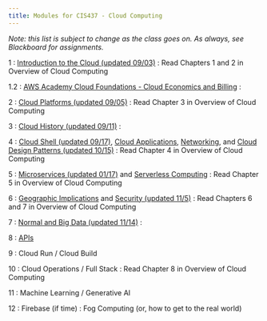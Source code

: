 ```yaml
---
title: Modules for CIS437 - Cloud Computing
---
```


*Note: this list is subject to change as the class goes on.  As always, see Blackboard for assignments.*

1
: [Introduction to the Cloud (updated 09/03)](/gvsu-cis437/assets/slides/CIS437-1-Introduction.pdf)
  : Read Chapters 1 and 2 in Overview of Cloud Computing

1.2
: [AWS Academy Cloud Foundations - Cloud Economics and Billing](/gvsu-cis437/assets/slides/CIS437-1.2-AWS-AcademyCloudFoundations-Module-02.pdf)
  :

2
: [Cloud Platforms (updated 09/05)](/gvsu-cis437/assets/slides/CIS437-2-Cloud-Platforms.pdf)
  : Read Chapter 3 in Overview of Cloud Computing

3 
: [Cloud History (updated 09/11)](/gvsu-cis437/assets/slides/CIS437-3-History.pdf)
  :

4
: [Cloud Shell (updated 09/17)](/gvsu-cis437/assets/slides/CIS437-4-Cloud-Shell.pdf), [Cloud Applications](/gvsu-cis437/assets/slides/CIS437-5-CloudApplications.pdf), [Networking](/gvsu-cis437/assets/slides/CIS437-5.1-GCP-Networking.pdf), and [Cloud Design Patterns (updated 10/15)](/gvsu-cis437/assets/slides/CIS437-5.2-CloudDesignPatterns.pdf)
  : Read Chapter 4 in Overview of Cloud Computing

5
: [Microservices (updated 01/17)](/gvsu-cis437/assets/slides/CIS437-6-Microservices.pdf) and [Serverless Computing](/gvsu-cis437/assets/slides/CIS437-7-Serverless-Functions.pdf)
  : Read Chapter 5 in Overview of Cloud Computing

6
: [Geographic Implications](/gvsu-cis437/assets/slides/CIS437-8-Geographic-Issues.pdf) and [Security (updated 11/5)](/gvsu-cis437/assets/slides/CIS437-9-CloudSecurity.pdf)
  : Read Chapters 6 and 7 in Overview of Cloud Computing

7
: [Normal and Big Data (updated 11/14)](/gvsu-cis437/assets/slides/CIS437-10-Normal-and-Big-Data.pdf)
  : 

8
: [APIs](/gvsu-cis437/assets/slides/CIS437-11-APIs.pdf)

9
: Cloud Run / Cloud Build

10
: Cloud Operations / Full Stack
  : Read Chapter 8 in Overview of Cloud Computing

11
: Machine Learning / Generative AI

12
: Firebase (if time)
: Fog Computing (or, how to get to the real world)
